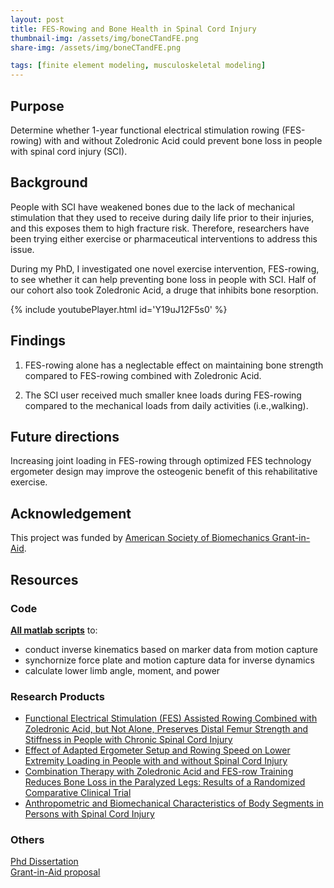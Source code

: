 ```yaml
---
layout: post
title: FES-Rowing and Bone Health in Spinal Cord Injury
thumbnail-img: /assets/img/boneCTandFE.png
share-img: /assets/img/boneCTandFE.png

tags: [finite element modeling, musculoskeletal modeling]
---
```



## Purpose

Determine whether 1-year functional electrical stimulation rowing (FES-rowing) with and without Zoledronic Acid could prevent bone loss in people with spinal cord injury (SCI).

## Background

People with SCI have weakened bones due to the lack of mechanical stimulation that they used to receive during daily life prior to their injuries, and this exposes them to high fracture risk. Therefore, researchers have been trying either exercise or pharmaceutical interventions to address this issue.

During my PhD, I investigated one novel exercise intervention, FES-rowing, to see whether it can help preventing bone loss in people with SCI. Half of our cohort also took Zoledronic Acid, a druge that inhibits bone resorption.

{% include youtubePlayer.html id='Y19uJ12F5s0' %}

## Findings

1. FES-rowing alone has a neglectable effect on maintaining bone strength compared to FES-rowing combined with Zoledronic Acid.

2. The SCI user received much smaller knee loads during FES-rowing compared to the mechanical loads from daily activities (i.e.,walking).

## Future directions

Increasing joint loading in FES-rowing through optimized FES technology ergometer design may improve the osteogenic benefit of this rehabilitative exercise.


## Acknowledgement

This project was funded by [American Society of Biomechanics Grant-in-Aid](https://asbweb.membershiptoolkit.com/awards).


## Resources
### Code

[**All matlab scripts**](https://drive.google.com/file/d/13-WRSKVX-oG58_ES0zjrrYBt8ljjJj_8/view?usp=sharing) to:
- conduct inverse kinematics based on marker data from motion capture
- synchornize force plate and motion capture data for inverse dynamics
- calculate lower limb angle, moment, and power

### Research Products
- [Functional Electrical Stimulation (FES) Assisted Rowing Combined with Zoledronic Acid, but Not Alone, Preserves Distal Femur Strength and Stiffness in People with Chronic Spinal Cord Injury](https://drive.google.com/file/d/12Np8t_3UADia5gEpQ_0sNO3GvD7fLEUa/view?usp=sharing)
- [Effect of Adapted Ergometer Setup and Rowing Speed on Lower Extremity Loading in People with and without Spinal Cord Injury](https://drive.google.com/file/d/1MK8jL9epdITQzy4WEnQGa1uyShb0lG1K/view?usp=sharing)
- [Combination Therapy with Zoledronic Acid and FES-row Training Reduces Bone Loss in the Paralyzed Legs: Results of a Randomized Comparative Clinical Trial](https://drive.google.com/file/d/1iWKiK1Sea8Ge4oaFQC0trLJLKdR1Gvpj/view?usp=sharing)
- [Anthropometric and Biomechanical Characteristics of Body Segments in Persons with Spinal Cord Injury](https://drive.google.com/file/d/19KXZMypWCYessVHFEyQ38FKaDQ6M_xVk/view?usp=sharing)							

### Others
[Phd Dissertation](https://drive.google.com/file/d/1hXLBFHFJc6D5h0t3n7nfLGfN5cMtvWsX/view?usp=sharing)  
[Grant-in-Aid proposal](https://drive.google.com/file/d/1xz7MfEg3MXr0ymTMqzitS7noVM7C1POS/view?usp=sharing)
